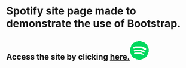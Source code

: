 <h1> Spotify site page made to demonstrate the use of Bootstrap.</h1> 

<h2>Access the site by clicking <a href="https://gabrielalmeida07.github.io/spotify_clone">here.<a><img src="spotify.png"/></h2>
